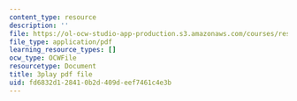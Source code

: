 ```yaml
---
content_type: resource
description: ''
file: https://ol-ocw-studio-app-production.s3.amazonaws.com/courses/res-18-009-learn-differential-equations-up-close-with-gilbert-strang-and-cleve-moler-fall-2015/fd6832d128410b2d409deef7461c4e3b_PoHO4PZtW78.pdf
file_type: application/pdf
learning_resource_types: []
ocw_type: OCWFile
resourcetype: Document
title: 3play pdf file
uid: fd6832d1-2841-0b2d-409d-eef7461c4e3b
---
```

